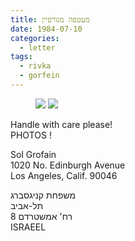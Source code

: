 ```yaml
---
title: מעטפה מגורפיין
date: 1984-07-10
categories:
  - letter
tags:
  - rivka
  - gorfein
---
```


<figure class="half">
    <a  href="/pupko-papers/assets/images/1984-07-10-gorfein-1.jpg">
    <img src="/pupko-papers/assets/images/1984-07-10-gorfein-1.jpg"></a>
    <a  href="/pupko-papers/assets/images/1984-07-10-gorfein-2.jpg">
    <img src="/pupko-papers/assets/images/1984-07-10-gorfein-2.jpg"></a>
</figure>

Handle with care please!  
PHOTOS !

Sol Grofain  
1020 No. Edinburgh Avenue  
Los Angeles, Calif. 90046  

משפחת קניגסברג  
תל-אביב  
רח' אמשטרדם 8  
ISRAEEL

